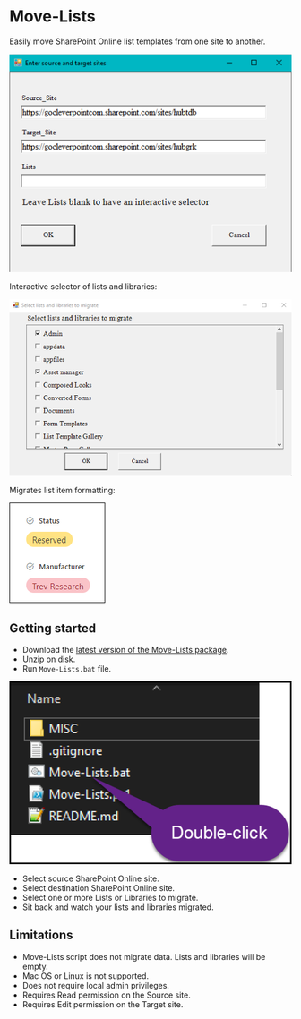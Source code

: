 # Move-Lists
Easily move SharePoint Online list templates from one site to another.

![](MISC/IMG/First-form.png)

Interactive selector of lists and libraries:

![](MISC/IMG/Second-form.png)

Migrates list item formatting:

![](MISC/IMG/Formatting.png)


## Getting started

- Download the [latest version of the Move-Lists package](https://github.com/Zerg00s/Move-Lists/releases/download/1.0/Move-Lists.zip).
- Unzip on disk.
- Run `Move-Lists.bat` file.

![](MISC/IMG/Double-click.png)

- Select source SharePoint Online site.
- Select destination SharePoint Online site.
- Select one or more Lists or Libraries to migrate.
- Sit back and watch your lists and libraries migrated.

## Limitations
- Move-Lists script does not migrate data. Lists and libraries will be empty. 
- Mac OS or Linux is not supported.
- Does not require local admin privileges.
- Requires Read permission on the Source site.
- Requires Edit permission on the Target site.